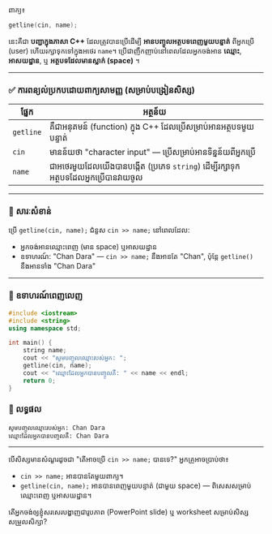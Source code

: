 ពាក្យ៖

```cpp
getline(cin, name);
```

នេះគឺជា **បញ្ជាក្នុងភាសា C++** ដែលត្រូវបានប្រើដើម្បី **អានបញ្ចូលអត្ថបទពេញមួយបន្ទាត់** ពីអ្នកប្រើ (user) ហើយរក្សាទុកទៅក្នុងអថេរ `name`។ ប្រើជាញឹកញាប់នៅពេលដែលអ្នកចង់អាន **ឈ្មោះ**, **អាសយដ្ឋាន**, ឬ **អត្ថបទដែលមានស្លាក់ (space)** ។

---

### ✅ **ការពន្យល់ប្រកបដោយពាក្យសាមញ្ញ (សម្រាប់បង្រៀនសិស្ស)**

| ផ្នែក     | អត្ថន័យ                                                                             |
| --------- | ----------------------------------------------------------------------------------- |
| `getline` | គឺជាអនុគមន៍ (function) ក្នុង C++ ដែលប្រើសម្រាប់អានអត្ថបទមួយបន្ទាត់                  |
| `cin`     | មានន័យថា "character input" — ប្រើសម្រាប់អានទិន្នន័យពីអ្នកប្រើ                       |
| `name`    | ជាអថេរមួយដែលយើងបានបង្កើត (ប្រភេទ `string`) ដើម្បីរក្សាទុកអត្ថបទដែលអ្នកប្រើបានវាយចូល |

---

### 🧠 **សារៈសំខាន់**

ប្រើ `getline(cin, name);` ជំនួស `cin >> name;` នៅពេលដែល:

* អ្នកចង់អានឈ្មោះពេញ (មាន space) ឬអាសយដ្ឋាន
* ឧទាហរណ៍: "Chan Dara" — `cin >> name;` នឹងអានតែ "Chan", ប៉ុន្តែ `getline()` នឹងអានទាំង "Chan Dara"

---

### 🧪 **ឧទាហរណ៍ពេញលេញ**

```cpp
#include <iostream>
#include <string>
using namespace std;

int main() {
    string name;
    cout << "សូមបញ្ចូលឈ្មោះរបស់អ្នក: ";
    getline(cin, name);
    cout << "ឈ្មោះដែលអ្នកបានបញ្ចូលគឺ: " << name << endl;
    return 0;
}
```

### 📌 លទ្ធផល

```
សូមបញ្ចូលឈ្មោះរបស់អ្នក: Chan Dara
ឈ្មោះដែលអ្នកបានបញ្ចូលគឺ: Chan Dara
```

---

បើសិស្សមានសំណួរដូចជា "តើអាចប្រើ `cin >> name;` បានទេ?" អ្នកគ្រូអាចប្រាប់ថា៖

* `cin >> name;` អានបានតែមួយពាក្យ។
* `getline(cin, name);` អានបានពេញមួយបន្ទាត់ (ជាមួយ space) — ពិសេសសម្រាប់ឈ្មោះពេញ ឬអាសយដ្ឋាន។

តើអ្នកចង់ឲ្យខ្ញុំសរសេរបង្ហាញជារូបភាព (PowerPoint slide) ឬ worksheet សម្រាប់សិស្សសម្រួលសិក្សា?
